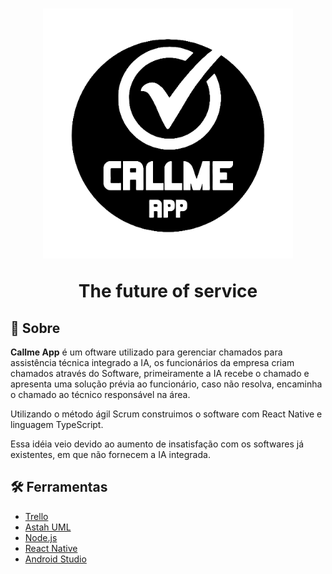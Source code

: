 <h1 align='center'>
    <img src='./Callme/code/src/assets/logo1.png'>
    <p>The future of service
</h1>

## 📕 Sobre

**Callme App** é um oftware utilizado para gerenciar chamados para assistência técnica integrado a IA, os funcionários da empresa criam chamados através do Software, primeiramente a IA recebe o chamado e apresenta uma solução prévia ao funcionário, caso não resolva, encaminha o chamado ao técnico responsável na área.

Utilizando o método ágil Scrum construimos o software com React Native e linguagem TypeScript.

Essa idéia veio devido ao aumento de insatisfação com os softwares já existentes, em que não fornecem a IA integrada.

## 🛠 Ferramentas

- [Trello](https://trello.com/pt-BR?campaign=19269516466&adgroup=148159506607&targetid=kwd-3609071522&matchtype=e&network=g&device=c&device_model=&creative=641463051735&keyword=trello&placement=&target=&ds_eid=700000001557344&ds_e1=GOOGLE&gad_source=1&gclid=CjwKCAjwtdi_BhACEiwA97y8BOmg9xCVoUXGvohRXK97MuFBf8611y0mIXvA9CFYWMsTX4dp-XYb8RoCPRQQAvD_BwE)
- [Astah UML](https://astah.net/products/astah-uml/)
- [Node.js](https://nodejs.org/pt)
- [React Native](https://reactnative.dev)
- [Android Studio](https://developer.android.com/studio?gclsrc=aw.ds&gad_source=1&gclid=CjwKCAjwtdi_BhACEiwA97y8BK-tY4oR5cK3W_CzLqqa771C1-3OcUvI-uAFNPAHbnRxR6vZxkYKlxoC7z0QAvD_BwE&hl=pt-br)



